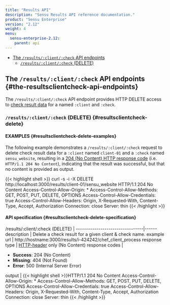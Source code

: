 ```yaml
---
title: "Results API"
description: "Sensu Results API reference documentation."
product: "Sensu Enterprise"
version: "2.12"
weight: 4
menu:
  sensu-enterprise-2.12:
    parent: api
---
```


- [The `/results/:client/:check` API endpoints](#the-resultsclientcheck-api-endpoints)
  - [`/results/:client/:check` (DELETE)](#resultsclientcheck-delete)

## The `/results/:client/:check` API endpoints {#the-resultsclientcheck-api-endpoints}

The `/results/:client/:check` API endpoint provides HTTP DELETE
access to [check result data][1] for a named `:client` and `:check`.

### `/results/:client/:check` (DELETE) {#resultsclientcheck-delete}

#### EXAMPLES {#resultsclientcheck-delete-examples}

The following example demonstrates a `/results/:client/:check` request to delete
check result data for a `:client` named `client-01` and a `:check` named
`sensu_website`, resulting in a [204 (No Content) HTTP response code][2] (i.e.
`HTTP/1.1 204 No Content`), indicating that the result was successful, but that
no content is provided as output.

{{< highlight shell >}}
curl -s -i -X DELETE http://localhost:3000/results/client-01/sensu_website
HTTP/1.1 204 No Content
Access-Control-Allow-Origin: *
Access-Control-Allow-Methods: GET, POST, PUT, DELETE, OPTIONS
Access-Control-Allow-Credentials: true
Access-Control-Allow-Headers: Origin, X-Requested-With, Content-Type, Accept, Authorization
Connection: close
Server: thin
{{< /highlight >}}

#### API specification {#resultsclientcheck-delete-specification}

/results/:client/:check (DELETE) | 
---------------------------------|------
description                      | Delete a check result for a given client & check name.
example url                      | http://hostname:3000/results/i-424242/chef_client_process
response type                    | [HTTP-header][3] only (No Content)
response codes                   | <ul><li>**Success**: 204 (No Content)</li><li>**Missing**: 404 (Not Found)</li><li>**Error**: 500 (Internal Server Error)</li></ul>
output                           | {{< highlight shell >}}HTTP/1.1 204 No Content
Access-Control-Allow-Origin: *
Access-Control-Allow-Methods: GET, POST, PUT, DELETE, OPTIONS
Access-Control-Allow-Credentials: true
Access-Control-Allow-Headers: Origin, X-Requested-With, Content-Type, Accept, Authorization
Connection: close
Server: thin
{{< /highlight >}}

[?]:  #
[1]:  ../../reference/checks#check-results
[2]:  https://en.wikipedia.org/wiki/List_of_HTTP_status_codes
[3]:  https://www.w3.org/Protocols/rfc2616/rfc2616-sec14.html
[4]:  ../../reference/clients#proxy-clients
[5]:  ../../reference/checks#check-definition-specification

